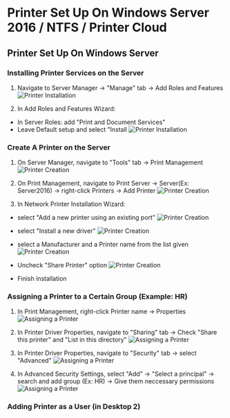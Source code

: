 # Printer Set Up On Windows Server 2016 / NTFS / Printer Cloud

## Printer Set Up On Windows Server

### Installing Printer Services on the Server

1. Navigate to Server Manager -> "Manage" tab -> Add Roles and Features
![Printer Installation](./screenshots/printer-installation.png)

2. In Add Roles and Features Wizard: 
- In Server Roles: add "Print and Document Services"
- Leave Default setup and select "Install
![Printer Installation](./screenshots/printer-installation-2.png)

### Create A Printer on the Server

1. On Server Manager, navigate to "Tools" tab -> Print Management
![Printer Creation](./screenshots/printer-creation.png)

2. On Print Management, navigate to Print Server -> Server(Ex: Server2016) -> right-click Printers -> Add Printer
![Printer Creation](./screenshots/printer-creation-2.png)

3. In Network Printer Installation Wizard:
- select "Add a new printer using an existing port"
![Printer Creation](./screenshots/printer-creation-3.png)

- select "Install a new driver"
![Printer Creation](./screenshots/printer-creation-4.png)

- select a Manufacturer and a Printer name from the list given
![Printer Creation](./screenshots/printer-creation-5.png)

- Uncheck "Share Printer" option
![Printer Creation](./screenshots/printer-creation-6.png)

- Finish installation

### Assigning a Printer to a Certain Group (Example: HR)

1. In Print Management, right-click Printer name -> Properties
![Assigning a Printer](./screenshots/assign-printer.png)

2. In Printer Driver Properties, navigate to "Sharing" tab -> Check "Share this printer" and "List in this directory"
![Assigning a Printer](./screenshots/assign-printer-2.png)

3. In Printer Driver Properties, navigate to "Security" tab -> select "Advanced" 
![Assigning a Printer](./screenshots/assign-printer-3.png)

4. In Advanced Security Settings, select "Add" -> "Select a principal" -> search and add group (Ex: HR) -> Give them neccessary permissions
![Assigning a Printer](./screenshots/assign-printer-4.png)

### Adding Printer as a User (in Desktop 2)


